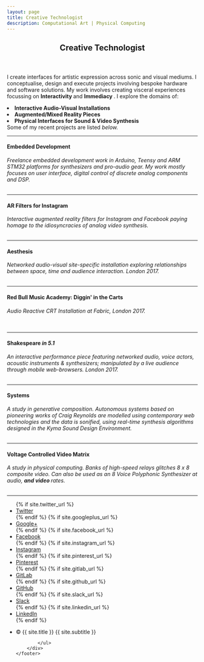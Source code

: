 ```yaml
---
layout: page
title: Creative Technologist
description: Computational Art | Physical Computing
---
```


<!-- Main -->
<div id="main" class="alt">

<!-- One -->
<section id="one">
	<div class="inner">
		<header class="major">
			<h1>Creative Technologist</h1>
		</header>

<!-- Content -->
<!-- <h2 id="content">The What</h2> -->
<p>I create  interfaces for artistic expression across sonic and visual mediums.
 I conceptualise, design and execute projects involving bespoke hardware and software solutions. My work involves creating visceral experiences focussing on  <b> Interactivity </b> and <b> Immediacy </b>.
I explore the domains of:
<li> <strong> Interactive Audio-Visual Installations  </strong>
<li> <strong> Augmented/Mixed Reality Pieces </strong>
<li> <strong> Physical Interfaces for Sound & Video Synthesis </strong>
<br>
Some of my recent projects are listed <i> below.</i>
<hr class="major" />
<h4>Embedded Development</h4>
	<i>Freelance embedded development work in Arduino, Teensy and ARM STM32 platforms for synthesizers and pro-audio gear. My work mostly focuses on user interface, digital control of discrete analog components and DSP.</i>
	<div class="row">
	<br>
	<div class="4u"> <span class="image centered"><img src="assets/images/rna/oogenesis/outdoor.jpg" alt="" /></span> </div>
	<div class="4u"> <span class="image centered"><img src="assets/images/rna/oogenesis/meters.gif" alt="" /></span> </div>
	<div class="4u"> <span class="image centered"><img src="assets/images/rna/brownian/brownian1.png" alt="" /></span> </div>
	</div>
	<div class="row">
	<div class="4u"> <span class="image centered"><img src="assets/images/rna/brownian/brownian2.png" alt="" /></span> </div>
	<div class="4u"> <span class="image centered"><img src="assets/images/rna/oogenesis/onTheBench.jpg" alt="" /></span> </div>
	<div class="4u"> <span class="image centered"><img src="assets/images/rna/brownian/brownian4.png" alt="" /></span> </div>
	</div>
<hr class="major" />
<h4>AR Filters for Instagram</h4>
	<i>Interactive augmented reality filters for Instagram and Facebook paying homage to the idiosyncracies of analog video synthesis.</i>
	<div class="row">
	<br>
	<div class="4u"> <span class="image centered"><a href="https://www.instagram.com/ar/475084253392833/"><img src="https://media.giphy.com/media/CQGRD571xnPDS8WfsZ/giphy.gif" alt="" /></a></span> </div>
	<div class="4u"> <span class="image centered"><a href="https://www.instagram.com/ar/286378489121535/"><img src="https://media.giphy.com/media/DRSROBkpdVA5zcDzwb/giphy.gif" alt="" /> </a></span> </div>
	<div class="4u"> <span class="image centered"><a href="https://www.instagram.com/ar/475084253392833/"><img src="https://media.giphy.com/media/fd4eHWhnXdCvEukYQs/giphy.gif" alt="" /></a></span> </div>
	</div>
<hr class="major" />
<h4>Aesthesis</h4>
	<i>Networked audio-visual site-specific installation exploring relationships between space, time and audience interaction. London 2017.</i>
	<div class="row">
	<br>
	<div class="4u"> <span class="image centered"><img src="assets/images/crp_aes_2017.jpg" alt="" /></span> </div>
	<div class="4u"> <span class="image centered"><img src="assets/images/crp_aes_2017_2.jpg" alt="" /></span> </div>
	<div class="4u"> <span class="image centered"><img src="assets/images/crp_aes_2017_1.jpg" alt="" /></span> </div>
	</div>
<hr class="major" />
	<h4>Red Bull Music Academy: Diggin' in the Carts</h4>
		<i>Audio Reactive CRT Installation at Fabric, London 2017.</i>
		<div class="row">
		<br>
		<div class="4u "> <span class="image fit"><img src="assets/images/crp_rbma_2017.jpg" alt="" /></span> </div>
		<div class="4u "><span class="image fit"><img src="assets/images/crp_rbma_2017_2.jpg" alt="" /></span> </div>
		<div class="4u "> <span class="image fit"><img src="assets/images/crp_rbma_2017_3.jpg" alt="" /></span> </div>
		</div>
		<br>
<hr class="major" />
<h4>Shakespeare <i> in 5.1 </i> </h4>
			<i>An interactive performance piece featuring networked audio, voice actors, acoustic instruments & synthesizers; manipulated by a live audience through mobile web-browsers. London 2017.</i>
			<div class="row">
			<br>
			<div class="3u"> <span class="image centered"><img src="assets/images/crp_s51_2017.jpg" alt="" /></span> </div>
			<div class="3u"> <span class="image centered"><img src="assets/images/crp_s51_2017_1.jpg" alt="" /></span> </div>
			<div class="3u"> <span class="image centered"><img src="assets/images/crp_s51_2017_2.jpg" alt="" /></span> </div>
			<div class="3u"> <span class="image centered"><img src="assets/images/crp_s51_2017_3.jpg" alt="" /></span> </div>
			</div>
<hr class="major" />
<h4>Systems</h4>
			<i> A study in generative composition. Autonomous systems based on pioneering works of Craig Reynolds are modelled using contemporary web technologies and the data is sonified, using real-time synthesis algorithms designed in the Kyma Sound Design Environment. </i>
			<div class="row">
			<br>
			<div class="4u"> <span class="image centered"><img src="assets/images/crp_flock_2017.png" alt="" /></span> </div>
			<div class="4u"> <span class="image centered"><img src="assets/images/crp_flock_2017_1.png" alt="" /></span> </div>
			<div class="4u"> <span class="image centered"><img src="assets/images/crp_flock_2017_2.png" alt="" /></span> </div>
			</div>
<hr class="major" />
<h4>Voltage Controlled Video Matrix </h4>
			<i> A study in physical computing. Banks of high-speed relays glitches 8 x 8 composite video. Can also be used as an 8 Voice Polyphonic Synthesizer at audio, <b> and video </b> rates. </i>
			<div class="row">
			<br>
			<div class="6u"> <span class="image centered"><img src="assets/images/crp_vcvm.png" alt="" /></span> </div>
			<div class="6u"> <span class="image centered"><img src="assets/images/crp_vcvm_3.png" alt="" /></span> </div>
			</div>
<hr class="major" />
<footer id="footer">
		<div class="inner">
			<ul class="icons">
				{% if site.twitter_url %}
				<li><a href="{{ site.twitter_url }}" class="icon alt fa-twitter" target="_blank"><span class="label">Twitter</span></a></li>
				{% endif %}
				{% if site.googleplus_url %}
				<li><a href="{{ site.googleplus_url }}" class="icon alt fa-google-plus" target="_blank"><span class="label">Google+</span></a></li>
				{% endif %}
				{% if site.facebook_url %}
				<li><a href="{{ site.facebook_url }}" class="icon alt fa-facebook" target="_blank"><span class="label">Facebook</span></a></li>
				{% endif %}
				{% if site.instagram_url %}
				<li><a href="{{ site.instagram_url }}" class="icon alt fa-instagram" target="_blank"><span class="label">Instagram</span></a></li>
				{% endif %}
				{% if site.pinterest_url %}
				<li><a href="{{ site.pinterest_url }}" class="icon alt fa-pinterest" target="_blank"><span class="label">Pinterest</span></a></li>
				{% endif %}
				{% if site.gitlab_url %}
				<li><a href="{{ site.gitlab_url }}" class="icon alt fa-gitlab" target="_blank"><span class="label">GitLab</span></a></li>
				{% endif %}
				{% if site.github_url %}
				<li><a href="{{ site.github_url }}" class="icon alt fa-github" target="_blank"><span class="label">GitHub</span></a></li>
				{% endif %}
				{% if site.slack_url %}
				<li><a href="{{ site.slack_url }}" class="icon alt fa-slack" target="_blank"><span class="label">Slack</span></a></li>
				{% endif %}
				{% if site.linkedin_url %}
				<li><a href="{{ site.linkedin_url }}" class="icon alt fa-linkedin" target="_blank"><span class="label">LinkedIn</span></a></li>
				{% endif %}
			</ul>
			<ul class="copyright">
				<li>&copy; {{ site.title }} {{ site.subtitle }}</li>


			</ul>
		</div>
	</footer>